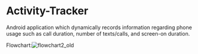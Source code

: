 # Activity-Tracker
Android application which dynamically records information regarding phone usage such as call duration, number of texts/calls, and screen-on duration. 

Flowchart:![flowchart2_old](https://user-images.githubusercontent.com/28175383/197389161-7a6bcf6d-f854-43af-924a-5cb213047a1c.jpeg)
